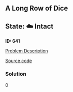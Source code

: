 ## A Long Row of Dice

## State: :cloud: **Intact**

**ID: 641**

[Problem Description](https://projecteuler.net/problem=641)

[Source code](main.cpp)

### Solution
0